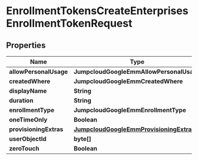 

# EnrollmentTokensCreateEnterprisesEnrollmentTokenRequest


## Properties

| Name | Type | Description | Notes |
|------------ | ------------- | ------------- | -------------|
|**allowPersonalUsage** | **JumpcloudGoogleEmmAllowPersonalUsage** |  |  [optional] |
|**createdWhere** | **JumpcloudGoogleEmmCreatedWhere** |  |  [optional] |
|**displayName** | **String** |  |  [optional] |
|**duration** | **String** |  |  [optional] |
|**enrollmentType** | **JumpcloudGoogleEmmEnrollmentType** |  |  [optional] |
|**oneTimeOnly** | **Boolean** |  |  [optional] |
|**provisioningExtras** | [**JumpcloudGoogleEmmProvisioningExtras**](JumpcloudGoogleEmmProvisioningExtras.md) |  |  [optional] |
|**userObjectId** | **byte[]** |  |  [optional] |
|**zeroTouch** | **Boolean** |  |  [optional] |




